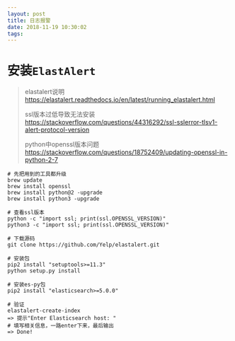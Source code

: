 ```yaml
---
layout: post
title: 日志报警
date: 2018-11-19 10:30:02
tags: 
---
```


# 安装`ElastAlert`

> elastalert说明
> https://elastalert.readthedocs.io/en/latest/running_elastalert.html
>
> ssl版本过低导致无法安装
> https://stackoverflow.com/questions/44316292/ssl-sslerror-tlsv1-alert-protocol-version
>
> python中openssl版本问题
> https://stackoverflow.com/questions/18752409/updating-openssl-in-python-2-7

```shel
# 先把用到的工具都升级
brew update
brew install openssl
brew install python@2 -upgrade
brew install python3 -upgrade

# 查看ssl版本
python -c "import ssl; print(ssl.OPENSSL_VERSION)"
python3 -c "import ssl; print(ssl.OPENSSL_VERSION)"

# 下载源码
git clone https://github.com/Yelp/elastalert.git

# 安装包
pip2 install "setuptools>=11.3"
python setup.py install

# 安装es-py包
pip2 install "elasticsearch>=5.0.0"

# 验证
elastalert-create-index
=> 提示"Enter Elasticsearch host: "
# 填写相关信息，一路enter下来，最后输出
=> Done!
```
